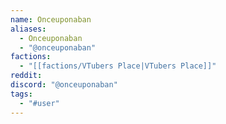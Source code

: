 ```yaml
---
name: Onceuponaban
aliases:
  - Onceuponaban
  - "@onceuponaban"
factions:
  - "[[factions/VTubers Place|VTubers Place]]"
reddit: 
discord: "@onceuponaban"
tags:
  - "#user"
---
```

